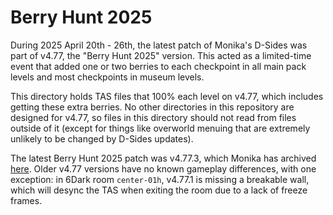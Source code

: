 # Berry Hunt 2025

During 2025 April 20th - 26th, the latest patch of Monika's D-Sides was part of v4.77, the "Berry Hunt 2025" version. This acted as a limited-time event that added one or two berries to each checkpoint in all main pack levels and most checkpoints in museum levels.

This directory holds TAS files that 100% each level on v4.77, which includes getting these extra berries. No other directories in this repository are designed for v4.77, so files in this directory should not read from files outside of it (except for things like overworld menuing that are extremely unlikely to be changed by D-Sides updates).

The latest Berry Hunt 2025 patch was v4.77.3, which Monika has archived [here](https://gamebanana.com/mods/download/150759#FileInfo_1427464). Older v4.77 versions have no known gameplay differences, with one exception: in 6Dark room `center-01h`, v4.77.1 is missing a breakable wall, which will desync the TAS when exiting the room due to a lack of freeze frames.
